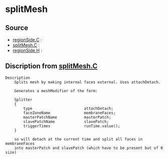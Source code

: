 # splitMesh

## Source

- [regionSide.C](regionSide.C) : 
- [splitMesh.C](splitMesh.C) : 
- [regionSide.H](regionSide.H) : 


## Discription from [splitMesh.C](splitMesh.C)

```
Description
    Splits mesh by making internal faces external. Uses attachDetach.

    Generates a meshModifier of the form:

    Splitter
    {
        type                       attachDetach;
        faceZoneName               membraneFaces;
        masterPatchName            masterPatch;
        slavePatchName             slavePatch;
        triggerTimes               runTime.value();
    }

    so will detach at the current time and split all faces in membraneFaces
    into masterPatch and slavePatch (which have to be present but of 0 size)


```

